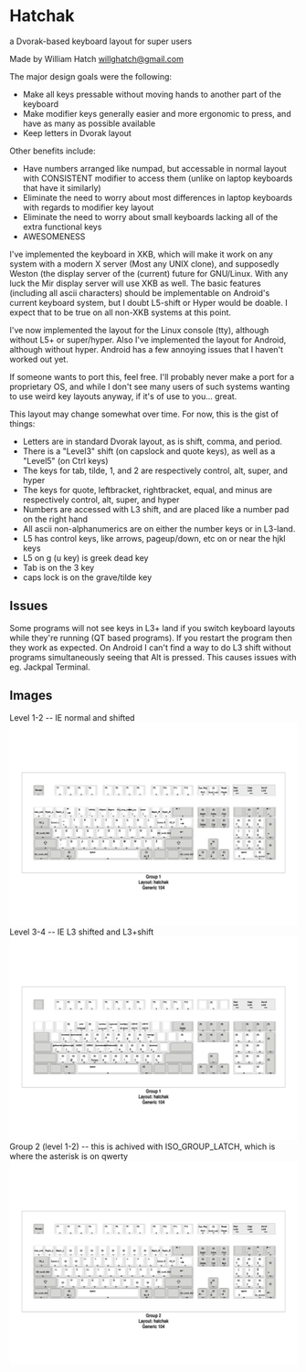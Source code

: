 Hatchak
=======

a Dvorak-based keyboard layout for super users

Made by William Hatch <willghatch@gmail.com>

The major design goals were the following:

- Make all keys pressable without moving hands to another part of the keyboard
- Make modifier keys generally easier and more ergonomic to press, and have as many as possible available
- Keep letters in Dvorak layout

Other benefits include:

- Have numbers arranged like numpad, but accessable in normal layout with CONSISTENT modifier to access them (unlike on laptop keyboards that have it similarly)
- Eliminate the need to worry about most differences in laptop keyboards with regards to modifier key layout
- Eliminate the need to worry about small keyboards lacking all of the extra functional keys
- AWESOMENESS

I've implemented the keyboard in XKB, which will make it work on any system with a modern X server (Most any UNIX clone), and supposedly Weston (the display server of the (current) future for GNU/Linux.  With any luck the Mir display server will use XKB as well.  The basic features (including all ascii characters) should be implementable on Android's current keyboard system, but I doubt L5-shift or Hyper would be doable.  I expect that to be true on all non-XKB systems at this point.

I've now implemented the layout for the Linux console (tty), although without L5+ or super/hyper.  Also I've implemented the layout for Android, although without hyper.  Android has a few annoying issues that I haven't worked out yet.

If someone wants to port this, feel free.  I'll probably never make a port for a proprietary OS, and while I don't see many users of such systems wanting to use weird key layouts anyway, if it's of use to you... great.

This layout may change somewhat over time.  For now, this is the gist of things:

- Letters are in standard Dvorak layout, as is shift, comma, and period.
- There is a "Level3" shift (on capslock and quote keys), as well as a "Level5" (on Ctrl keys)
- The keys for tab, tilde, 1, and 2 are respectively control, alt, super, and hyper
- The keys for quote, leftbracket, rightbracket, equal, and minus are respectively control, alt, super, and hyper
- Numbers are accessed with L3 shift, and are placed like a number pad on the right hand
- All ascii non-alphanumerics are on either the number keys or in L3-land.
- L5 has control keys, like arrows, pageup/down, etc on or near the hjkl keys
- L5 on g (u key) is greek dead key
- Tab is on the 3 key
- caps lock is on the grave/tilde key


Issues
------

Some programs will not see keys in L3+ land if you switch keyboard layouts while they're running (QT based programs).  If you restart the program then they work as expected.
On Android I can't find a way to do L3 shift without programs simultaneously seeing that Alt is pressed.  This causes issues with eg. Jackpal Terminal.


Images
------

Level 1-2 -- IE normal and shifted
![Example](https://github.com/willghatch/hatchak/raw/master/images/hatchak-g1-l1-2.jpg)
Level 3-4 -- IE L3 shifted and L3+shift
![Example](https://github.com/willghatch/hatchak/raw/master/images/hatchak-g1-l3-4.jpg)
Group 2 (level 1-2) -- this is achived with ISO_GROUP_LATCH, which is where the asterisk is on qwerty
![Example](https://github.com/willghatch/hatchak/raw/master/images/hatchak-g2-l1-2.jpg)

